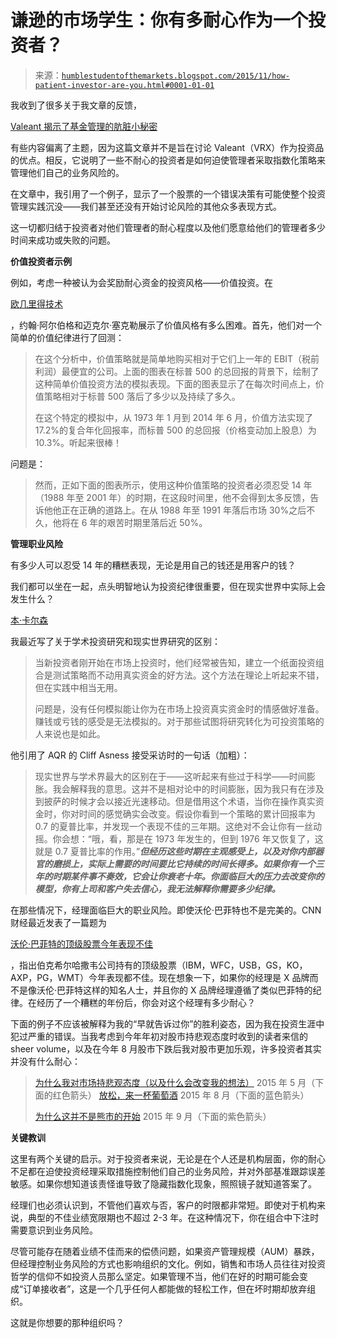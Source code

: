 <!--yml

类别：未分类

date: 2024-05-18 03:13:48

-->

# 谦逊的市场学生：你有多耐心作为一个投资者？

> 来源：[`humblestudentofthemarkets.blogspot.com/2015/11/how-patient-investor-are-you.html#0001-01-01`](https://humblestudentofthemarkets.blogspot.com/2015/11/how-patient-investor-are-you.html#0001-01-01)

我收到了很多关于我文章的反馈，

[Valeant 揭示了基金管理的肮脏小秘密](http://humblestudentofthemarkets.blogspot.com/2015/10/how-valeant-revealed-dirty-little.html)

有些内容偏离了主题，因为这篇文章并不是旨在讨论 Valeant（VRX）作为投资品的优点。相反，它说明了一些不耐心的投资者是如何迫使管理者采取指数化策略来管理他们自己的业务风险的。

在文章中，我引用了一个例子，显示了一个股票的一个错误决策有可能使整个投资管理实践沉没——我们甚至还没有开始讨论风险的其他众多表现方式。

这一切都归结于投资者对他们管理者的耐心程度以及他们愿意给他们的管理者多少时间来成功或失败的问题。

**价值投资者示例**

例如，考虑一种被认为会奖励耐心资金的投资风格——价值投资。在

[欧几里得技术](http://www.euclidean.com/why-is-value-investing-so-difficult/)

，约翰·阿尔伯格和迈克尔·塞克勒展示了价值风格有多么困难。首先，他们对一个简单的价值纪律进行了回测：

> 在这个分析中，价值策略就是简单地购买相对于它们上一年的 EBIT（税前利润）最便宜的公司。上面的图表在标普 500 的总回报的背景下，绘制了这种简单价值投资方法的模拟表现。下面的图表显示了在每次时间点上，价值策略相对于标普 500 落后了多少以及持续了多久。
> 
> 在这个特定的模拟中，从 1973 年 1 月到 2014 年 6 月，价值方法实现了 17.2%的复合年化回报率，而标普 500 的总回报（价格变动加上股息）为 10.3%。听起来很棒！

问题是：

> 然而，正如下面的图表所示，使用这种价值策略的投资者必须忍受 14 年（1988 年至 2001 年）的时期，在这段时间里，他不会得到太多反馈，告诉他他正在正确的道路上。在从 1988 年至 1991 年落后市场 30%之后不久，他将在 6 年的艰苦时期里落后近 50%。

**管理职业风险**

有多少人可以忍受 14 年的糟糕表现，无论是用自己的钱还是用客户的钱？

我们都可以坐在一起，点头明智地认为投资纪律很重要，但在现实世界中实际上会发生什么？

[本·卡尔森](http://awealthofcommonsense.com/the-biggest-difference-between-the-reald-world-academia/)

我最近写了关于学术投资研究和现实世界研究的区别：

> 当新投资者刚开始在市场上投资时，他们经常被告知，建立一个纸面投资组合是测试策略而不动用真实资金的好方法。这个方法在理论上听起来不错，但在实践中相当无用。
> 
> 问题是，没有任何模拟能让你为在市场上投资真实资金时的情感做好准备。赚钱或亏钱的感受是无法模拟的。对于那些试图将研究转化为可投资策略的人来说也是如此。

他引用了 AQR 的 Cliff Asness 接受采访时的一句话（加粗）：

> 现实世界与学术界最大的区别在于——这听起来有些过于科学——时间膨胀。我会解释我的意思。这并不是相对论中的时间膨胀，因为我只有在涉及到披萨的时候才会以接近光速移动。但是借用这个术语，当你在操作真实资金时，你对时间的感觉确实会改变。假设你看到一个策略的累计回报率为 0.7 的夏普比率，并发现一个表现不佳的三年期。这绝对不会让你有一丝动摇。你会想：“哦，看，那是在 1973 年发生的，但到 1976 年又恢复了，这就是 0.7 夏普比率的作用。”***但经历这些时期在主观感受上，以及对你内部器官的磨损上，实际上需要的时间要比它持续的时间长得多。如果你有一个三年的时期某件事不奏效，它会让你衰老十年。你面临巨大的压力去改变你的模型，你有上司和客户失去信心，我无法解释你需要多少纪律。***

在那些情况下，经理面临巨大的职业风险。即使沃伦·巴菲特也不是完美的。CNN 财经最近发表了一篇题为

[沃伦·巴菲特的顶级股票今年表现不佳](http://money.cnn.com/2015/10/20/investing/warren-buffett-berkshire-hathaway-stocks-ibm/index.html)

，指出伯克希尔哈撒韦公司持有的顶级股票（IBM，WFC，USB，GS，KO，AXP，PG，WMT）今年表现都不佳。现在想象一下，如果你的经理是 X 品牌而不是像沃伦·巴菲特这样的知名人士，并且你的 X 品牌经理遵循了类似巴菲特的纪律。在经历了一个糟糕的年份后，你会对这个经理有多少耐心？

下面的例子不应该被解释为我的“早就告诉过你”的胜利姿态，因为我在投资生涯中犯过严重的错误。当我考虑到今年年初对股市持悲观态度时收到的读者来信的 sheer volume，以及在今年 8 月股市下跌后我对股市更加乐观，许多投资者其实并没有什么耐心：

> [为什么我对市场持悲观态度（以及什么会改变我的想法）](http://humblestudentofthemarkets.blogspot.com/2015/05/why-i-am-bearish-and-what-would-change.html) 2015 年 5 月（下面的红色箭头） [放松，来一杯葡萄酒](http://humblestudentofthemarkets.blogspot.com/2015/08/relax-have-glass-of-wine.html) 2015 年 8 月（下面的蓝色箭头）
> 
> [为什么这并不是熊市的开始](http://humblestudentofthemarkets.blogspot.com/2015/09/why-this-is-not-start-of-bear-market.html) 2015 年 9 月（下面的紫色箭头）

**关键教训**

这里有两个关键的启示。对于投资者来说，无论是在个人还是机构层面，你的耐心不足都在迫使投资经理采取措施控制他们自己的业务风险，并对外部基准跟踪误差敏感。如果你想知道该责怪谁导致了隐藏指数化现象，照照镜子就知道答案了。

经理们也必须认识到，不管他们喜欢与否，客户的时限都非常短。即使对于机构来说，典型的不佳业绩宽限期也不超过 2-3 年。在这种情况下，你在组合中下注时需要意识到业务风险。

尽管可能存在随着业绩不佳而来的偿债问题，如果资产管理规模（AUM）暴跌，但经理控制业务风险的方式也影响组织的文化。例如，销售和市场人员往往对投资哲学的信仰不如投资人员那么坚定。如果管理不当，他们在好的时期可能会变成“订单接收者”，这是一个几乎任何人都能做的轻松工作，但在坏时期却放弃组织。

这就是你想要的那种组织吗？
